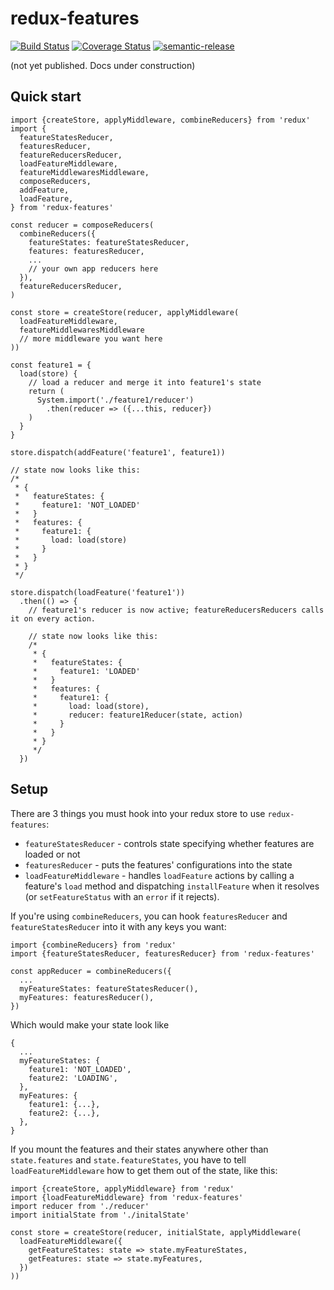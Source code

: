 # redux-features

[![Build Status](https://travis-ci.org/jedwards1211/redux-features.svg?branch=master)](https://travis-ci.org/jedwards1211/redux-features)
[![Coverage Status](https://coveralls.io/repos/github/jedwards1211/redux-features/badge.svg?branch=master)](https://coveralls.io/github/jedwards1211/redux-features?branch=master)
[![semantic-release](https://img.shields.io/badge/%20%20%F0%9F%93%A6%F0%9F%9A%80-semantic--release-e10079.svg)](https://github.com/semantic-release/semantic-release)

(not yet published.  Docs under construction)

## Quick start

```es6
import {createStore, applyMiddleware, combineReducers} from 'redux'
import {
  featureStatesReducer,
  featuresReducer,
  featureReducersReducer,
  loadFeatureMiddleware,
  featureMiddlewaresMiddleware,
  composeReducers,
  addFeature,
  loadFeature,
} from 'redux-features'

const reducer = composeReducers(
  combineReducers({
    featureStates: featureStatesReducer,
    features: featuresReducer,
    ...
    // your own app reducers here
  }),
  featureReducersReducer,
)

const store = createStore(reducer, applyMiddleware(
  loadFeatureMiddleware,
  featureMiddlewaresMiddleware
  // more middleware you want here
))

const feature1 = {
  load(store) {
    // load a reducer and merge it into feature1's state
    return (
      System.import('./feature1/reducer')
        .then(reducer => ({...this, reducer})
    )
  }
}

store.dispatch(addFeature('feature1', feature1))

// state now looks like this:
/*
 * {
 *   featureStates: {
 *     feature1: 'NOT_LOADED'
 *   }
 *   features: {
 *     feature1: {
 *       load: load(store)
 *     }
 *   }
 * }
 */

store.dispatch(loadFeature('feature1'))
  .then(() => {
    // feature1's reducer is now active; featureReducersReducers calls it on every action.

    // state now looks like this:
    /*
     * {
     *   featureStates: {
     *     feature1: 'LOADED'
     *   }
     *   features: {
     *     feature1: {
     *       load: load(store),
     *       reducer: feature1Reducer(state, action)
     *     }
     *   }
     * }
     */
  })
```

## Setup

There are 3 things you must hook into your redux store to use `redux-features`:
* `featureStatesReducer` - controls state specifying whether features are loaded or not
* `featuresReducer` - puts the features' configurations into the state
* `loadFeatureMiddleware` - handles `loadFeature` actions by calling a feature's `load` method
  and dispatching `installFeature` when it resolves (or `setFeatureStatus` with an `error` if it rejects).

If you're using `combineReducers`, you can hook `featuresReducer` and `featureStatesReducer` into it with any keys you
want:

```es6
import {combineReducers} from 'redux'
import {featureStatesReducer, featuresReducer} from 'redux-features'

const appReducer = combineReducers({
  ...
  myFeatureStates: featureStatesReducer(),
  myFeatures: featuresReducer(),
})
```

Which would make your state look like
```es6
{
  ...
  myFeatureStates: {
    feature1: 'NOT_LOADED',
    feature2: 'LOADING',
  },
  myFeatures: {
    feature1: {...},
    feature2: {...},
  },
}
```

If you mount the features and their states anywhere other than `state.features` and `state.featureStates`, you have to
tell `loadFeatureMiddleware` how to get them out of the state, like this:

```es6
import {createStore, applyMiddleware} from 'redux'
import {loadFeatureMiddleware} from 'redux-features'
import reducer from './reducer'
import initialState from './initalState'

const store = createStore(reducer, initialState, applyMiddleware(
  loadFeatureMiddleware({
    getFeatureStates: state => state.myFeatureStates,
    getFeatures: state => state.myFeatures,
  })
))
```
